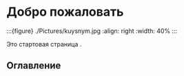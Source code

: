 # Добро пожаловать

:::{figure} ./Pictures/kuysnym.jpg
:align: right
:width: 40%
:::

Это стартовая страница .

## Оглавление

```{tableofcontents}
